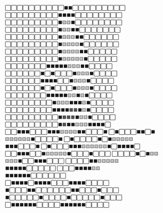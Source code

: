 ⬜⬜⬜⬜⬜⬜⬜⬜⬜⬜⬛⬛⬜⬜⬜⬜⬜⬜⬜⬜⬜
⬜⬜⬜⬜⬜⬜⬜⬜⬜⬛⬛⬛⬛⬜⬜⬜⬜⬜⬜⬜⬜
⬜⬜⬜⬜⬜⬜⬜⬜⬜⬛🟨🟨⬛⬜⬜⬜⬜⬜⬜⬜⬜
⬜⬜⬜⬜⬜⬜⬜⬜⬜⬛🟨🟨⬛⬛⬜⬜⬜⬜⬜⬜⬜
⬜⬜⬜⬜⬜⬜⬜⬜⬜⬛🟨🟨🟨⬛⬛⬜⬜⬜⬜⬜⬜
⬜⬜⬜⬜⬜⬜⬜⬜⬜⬛🟨🟨🟨🟨⬛⬜⬜⬜⬜⬜⬜
⬜⬜⬜⬜⬜⬜⬜⬜⬜⬛🟨🟨🟨🟨⬛⬛⬜⬜⬜⬜⬜
⬜⬜⬜⬜⬜⬜⬜⬜⬜⬛🟨🟨🟨🟨🟨⬛⬜⬜⬜⬜⬜
⬜⬜⬜⬜⬜⬜⬜⬛⬛⬛⬛⬛🟨🟨🟨⬛⬛⬜⬜⬜⬜
⬜⬜⬜⬜⬜⬜⬛⬜⬛⬜⬜⬜⬛🟨🟨🟨⬛⬜⬜⬜⬜
⬜⬜⬜⬜⬜⬜⬛⬛⬛⬛⬜⬜⬛🟨🟨🟨⬛⬜⬜⬜⬜
⬜⬜⬜⬜⬜⬜⬛⬜⬛⬜⬜⬜⬛🟨🟨🟨⬛⬜⬜⬜⬜
⬜⬜⬜⬜⬜⬜⬜⬛⬛⬛⬛⬛🟨🟨⬛🟨⬛⬜⬜⬜⬜
⬜⬜⬜⬜⬜⬜⬜⬜⬛🟨🟨🟨⬛⬛⬛🟨⬛⬜⬜⬜⬜
⬜⬜⬜⬜⬜⬜⬜⬜⬛⬛⬛⬛🟫🟫⬛🟨⬛⬜⬜⬜⬜
⬜⬜⬜⬜⬜⬜⬜⬜⬜⬛🟫🟫🟫⬛🟨🟨⬛⬜⬜⬜⬜
⬜⬜⬜⬜⬜⬜⬜⬜⬜⬛🟫⬛⬛🟨🟨🟨⬛⬛⬛⬛⬜
⬜⬜⬛⬛⬛⬜⬜⬜⬛⬛⬛🟨🟨🟨🟨⬛⬛⬜⬜⬜⬛
⬜⬛⬜⬜⬜⬛⬛⬜⬛🟨🟨🟨🟨🟨🟨⬛⬜⬜⬜⬜⬛
⬜⬛⬜⬜⬜⬜⬛⬜⬛🟨🟨🟨🟨🟨⬛⬛⬛⬜⬜⬜⬛
⬜⬛⬜⬜⬜⬛⬛⬛🟨🟨🟨🟨🟨🟨⬛⬜⬛⬛⬛⬛⬜
⬜⬜⬛⬛⬛⬜⬜⬛🟨🟨🟨🟨🟨⬛⬜⬜⬜⬛⬜⬜⬜
⬜⬜⬜⬜⬛⬜⬛🟨🟨🟨🟨🟨⬛⬜⬜⬛⬛⬛⬜⬜⬜
⬜⬜⬜⬜⬛⬛🟨🟨🟨🟨🟨⬛⬛⬛⬛⬛⬜⬜⬜⬜⬜
⬜⬜⬜⬛⬛⬛⬛🟨🟨⬛⬛⬛⬛⬛⬛⬜⬜⬜⬜⬜⬜
⬜⬛⬛⬛⬛⬜⬛⬛⬛⬛⬜⬜⬜⬛⬛⬛⬛⬜⬜⬜⬜
⬛⬜⬜⬜⬛⬛⬜⬜⬜⬜⬜⬜⬛⬛⬜⬜⬜⬛⬜⬜⬜
⬛⬜⬜⬜⬜⬜⬛⬜⬜⬜⬜⬛⬜⬜⬜⬜⬜⬛⬜⬜⬜
⬜⬛⬛⬛⬛⬛⬛⬜⬜⬜⬜⬛⬛⬛⬛⬛⬛⬜⬜⬜⬜
